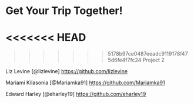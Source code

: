 # Get Your Trip Together!
<<<<<<< HEAD
=======

>>>>>>> 5178b97ce0487eeadc9119178f475d6fe4f7fc24
Project 2

Liz Levine [@lizlevine] https://github.com/lizlevine

Mariami Kilasonia [@Mariamka91] https://github.com/Mariamka91

Edward Harley [@eharley19] https://github.com/eharley19

